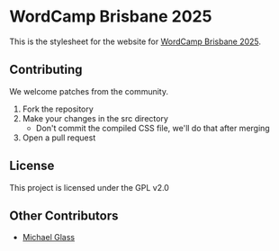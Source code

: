 # WordCamp Brisbane 2025

This is the stylesheet for the website for [WordCamp Brisbane 2025](https://brisbane.wordcamp.org/2025/).

## Contributing

We welcome patches from the community.

1. Fork the repository
2. Make your changes in the src directory
	* Don't commit the compiled CSS file, we'll do that after merging
3. Open a pull request

## License

This project is licensed under the GPL v2.0

## Other Contributors

* [Michael Glass](https://unsplash.com/photos/vflFGBYCiO8)
